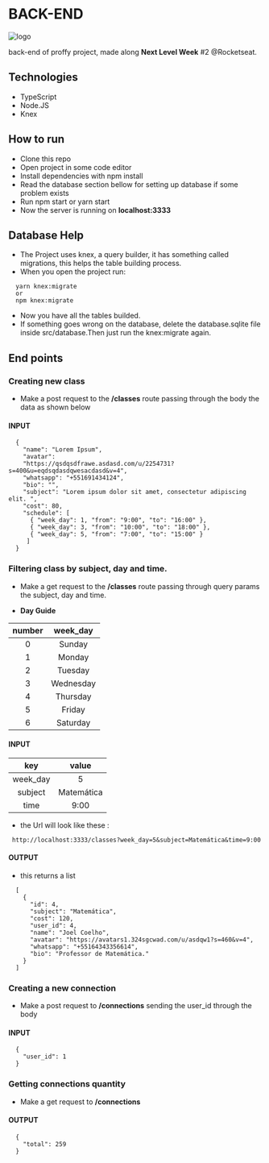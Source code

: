 # BACK-END

![logo](https://user-images.githubusercontent.com/61102108/89577781-8f5f9c80-d807-11ea-8607-fc1f8500ef69.png)

back-end of proffy project, made along **Next Level Week** #2 @Rocketseat.

## Technologies 

- TypeScript
- Node.JS
- Knex

## How to run

- Clone this repo
- Open project in some code editor
- Install dependencies with npm install
- Read the database section bellow for setting up database if some problem exists
- Run npm start or yarn start
- Now the server is running on **localhost:3333** 

## Database Help

- The Project uses knex, a query builder, it has something called migrations, this helps the table building process.
- When you open the project run:
```
  yarn knex:migrate
  or
  npm knex:migrate
```
- Now you have all the tables builded.
- If something goes wrong on the database, delete the database.sqlite file inside src/database.Then just run the knex:migrate again.

## End points

### Creating new class

- Make a post request to the **/classes** route passing through the body the data as shown below
#### **INPUT** 
  
```
  {
    "name": "Lorem Ipsum",
    "avatar":
    "https://qsdqsdfrawe.asdasd.com/u/2254731?s=400&u=eqdsqdasdqwesacdasd&v=4",
    "whatsapp": "+551691434124",
    "bio": "",
    "subject": "Lorem ipsum dolor sit amet, consectetur adipiscing elit. ",
    "cost": 80,
    "schedule": [
      { "week_day": 1, "from": "9:00", "to": "16:00" },
      { "week_day": 3, "from": "10:00", "to": "18:00" },
      { "week_day": 5, "from": "7:00", "to": "15:00" }
     ]
  }
```
  
### Filtering class by subject, day and time.
- Make a get request to the **/classes** route passing through query params the subject, day and time.

- **Day Guide**

number             |  week_day
:-------------------------:|:-------------------------:
0 |  Sunday
1 |  Monday
2 |  Tuesday
3 |  Wednesday
4 |  Thursday
5 |  Friday
6 |  Saturday

#### **INPUT** 
  
key             |  value
:-------------------------:|:-------------------------:
week_day |  5
subject |  Matemática
time |  9:00
  
- the Url will look like these :  
  
```
 http://localhost:3333/classes?week_day=5&subject=Matemática&time=9:00
```
  
#### **OUTPUT** 
- this returns a list

```
  [
    {
      "id": 4,
      "subject": "Matemática",
      "cost": 120,
      "user_id": 4,
      "name": "Joel Coelho",
      "avatar": "https://avatars1.324sgcwad.com/u/asdqw1?s=460&v=4",
      "whatsapp": "+55164343356614",
      "bio": "Professor de Matemática."
    }
  ]
```
  
### Creating a new connection
- Make a post request to **/connections** sending the user_id through the body
    
#### **INPUT** 
```
  {
    "user_id": 1
  }
```
    
### Getting connections quantity
    
- Make a get request to **/connections**
    
#### **OUTPUT**
```
  {
    "total": 259
  }
```
    
    
    
